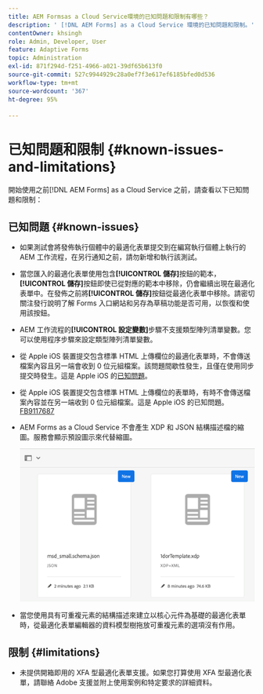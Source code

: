 ```yaml
---
title: AEM Formsas a Cloud Service環境的已知問題和限制有哪些？
description: ' [!DNL AEM Forms] as a Cloud Service 環境的已知問題和限制。'
contentOwner: khsingh
role: Admin, Developer, User
feature: Adaptive Forms
topic: Administration
exl-id: 871f294d-f251-4966-a021-39df65b613f0
source-git-commit: 527c9944929c28a0ef7f3e617ef6185bfed0d536
workflow-type: tm+mt
source-wordcount: '367'
ht-degree: 95%

---
```


# 已知問題和限制 {#known-issues-and-limitations}

開始使用之前[!DNL AEM Forms] as a Cloud Service 之前，請查看以下已知問題和限制：

## 已知問題 {#known-issues}

* 如果測試會將發佈執行個體中的最適化表單提交到在編寫執行個體上執行的 AEM 工作流程，在另行通知之前，請勿新增和執行該測試。

* 當您匯入的最適化表單使用包含&#x200B;**[!UICONTROL 儲存]**&#x200B;按鈕的範本，**[!UICONTROL 儲存]**&#x200B;按鈕即使已從對應的範本中移除，仍會繼續出現在最適化表單中。在發佈之前將&#x200B;**[!UICONTROL 儲存]**&#x200B;按鈕從最適化表單中移除。請密切關注發行說明了解 Forms 入口網站和另存為草稿功能是否可用，以恢復和使用該按鈕。

* AEM 工作流程的&#x200B;**[!UICONTROL 設定變數]**&#x200B;步驟不支援類型陣列清單變數。您可以使用程序步驟來設定類型陣列清單變數。

* 從 Apple iOS 裝置提交包含標準 HTML 上傳欄位的最適化表單時，不會傳送檔案內容且另一端會收到 0 位元組檔案。該問題間歇性發生，且僅在使用同步提交時發生。這是 Apple iOS 的[已知問題](https://feedbackassistant.apple.com/feedback/9117687)。

* 從 Apple iOS 裝置提交包含標準 HTML 上傳欄位的表單時，有時不會傳送檔案內容並在另一端收到 0 位元組檔案。這是 Apple iOS 的已知問題。[FB9117687](https://feedbackassistant.apple.com/feedback/9117687)

* AEM Forms as a Cloud Service 不會產生 XDP 和 JSON 結構描述檔的縮圖。服務會顯示預設圖示來代替縮圖。

  ![表單縮圖已知問題](/help/forms/assets/forms-tumbnail-known-issue.png)

* 當您使用具有可重複元素的結構描述來建立以核心元件為基礎的最適化表單時，從最適化表單編輯器的資料模型樹拖放可重複元素的選項沒有作用。

## 限制 {#limitations}

* 未提供開箱即用的 XFA 型最適化表單支援。如果您打算使用 XFA 型最適化表單，請聯絡 Adobe 支援並附上使用案例和特定要求的詳細資料。

